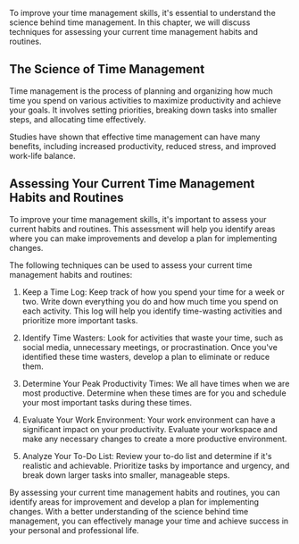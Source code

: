
To improve your time management skills, it's essential to understand the science behind time management. In this chapter, we will discuss techniques for assessing your current time management habits and routines.

The Science of Time Management
------------------------------

Time management is the process of planning and organizing how much time you spend on various activities to maximize productivity and achieve your goals. It involves setting priorities, breaking down tasks into smaller steps, and allocating time effectively.

Studies have shown that effective time management can have many benefits, including increased productivity, reduced stress, and improved work-life balance.

Assessing Your Current Time Management Habits and Routines
----------------------------------------------------------

To improve your time management skills, it's important to assess your current habits and routines. This assessment will help you identify areas where you can make improvements and develop a plan for implementing changes.

The following techniques can be used to assess your current time management habits and routines:

1. Keep a Time Log: Keep track of how you spend your time for a week or two. Write down everything you do and how much time you spend on each activity. This log will help you identify time-wasting activities and prioritize more important tasks.

2. Identify Time Wasters: Look for activities that waste your time, such as social media, unnecessary meetings, or procrastination. Once you've identified these time wasters, develop a plan to eliminate or reduce them.

3. Determine Your Peak Productivity Times: We all have times when we are most productive. Determine when these times are for you and schedule your most important tasks during these times.

4. Evaluate Your Work Environment: Your work environment can have a significant impact on your productivity. Evaluate your workspace and make any necessary changes to create a more productive environment.

5. Analyze Your To-Do List: Review your to-do list and determine if it's realistic and achievable. Prioritize tasks by importance and urgency, and break down larger tasks into smaller, manageable steps.

By assessing your current time management habits and routines, you can identify areas for improvement and develop a plan for implementing changes. With a better understanding of the science behind time management, you can effectively manage your time and achieve success in your personal and professional life.
